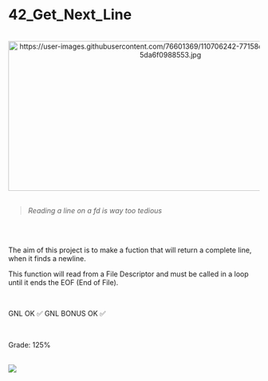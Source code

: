 # 42_Get_Next_Line

<div align="center"><br>
  <img src="https://user-images.githubusercontent.com/76601369/110706242-77158d00-81ef-11eb-8085-5da6f0988553.jpg" alt="https://user-images.githubusercontent.com/76601369/110706242-77158d00-81ef-11eb-8085-5da6f0988553.jpg" width="650" height="300">
</div>
</br>

> *Reading a line on a fd is way too tedious*
</br>
</br>
<p> The aim of this project is to make a fuction that will return a complete line, when it finds a newline.</br>
<p> This function will read from a File Descriptor and must be called in a loop until it ends the EOF (End of File).
</br></p>
</br>
<p> GNL OK ✅ GNL BONUS OK ✅</p>
</br>
<p> Grade: 125% </p>
<div style="display: inline"><br>
   <img src="https://cdn.discordapp.com/attachments/461563270411714561/909915854735560744/Image_11-15-21_at_9.10_PM.jpeg" class="transparent shrinkToFit">
</div>
